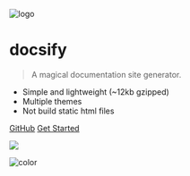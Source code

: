 ![logo](_media/icon.svg)

# docsify

> A magical documentation site generator.

* Simple and lightweight (~12kb gzipped)
* Multiple themes
* Not build static html files

[GitHub](https://github.com/docsifyjs/docsify/)
[Get Started](#quick-start)
<!-- 背景图片 -->

![](_media/bg.png)

<!-- 背景色 -->

![color](#f0f0f0)